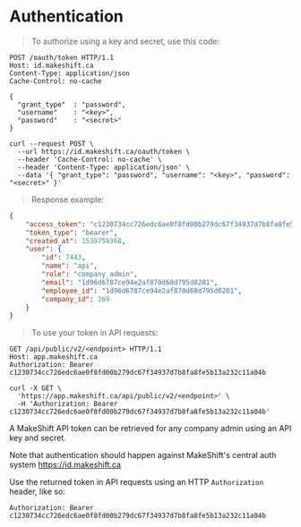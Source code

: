 # Authentication

> To authorize using a key and secret, use this code:

```http
POST /oauth/token HTTP/1.1
Host: id.makeshift.ca
Content-Type: application/json
Cache-Control: no-cache

{
  "grant_type"  : "password",
  "username"    : "<key>",
  "password"    : "<secret>"
}
```

```shell
curl --request POST \
  --url https://id.makeshift.ca/oauth/token \
  --header 'Cache-Control: no-cache' \
  --header 'Content-Type: application/json' \
  --data '{ "grant_type": "password", "username": "<key>", "password": "<secret>" }'
```

> Response example:

```json
{
    "access_token": "c1230734cc726edc6ae0f8fd00b279dc67f34937d7b8fa8fe5b13a232c11a04b",
    "token_type": "bearer",
    "created_at": 1538759368,
    "user": {
        "id": 7443,
        "name": "api",
        "role": "company_admin",
        "email": "1d96d6787ce94e2af870d68d795d0201",
        "employee_id": "1d96d6787ce94e2af870d68d795d0201",
        "company_id": 269
    }
}
```

> To use your token in API requests:

```http
GET /api/public/v2/<endpoint> HTTP/1.1
Host: app.makeshift.ca
Authorization: Bearer c1230734cc726edc6ae0f8fd00b279dc67f34937d7b8fa8fe5b13a232c11a04b
```

```shell
curl -X GET \
  'https://app.makeshift.ca/api/public/v2/<endpoint>' \
  -H 'Authorization: Bearer c1230734cc726edc6ae0f8fd00b279dc67f34937d7b8fa8fe5b13a232c11a04b'
```


A MakeShift API token can be retrieved for any company admin using an API key and secret.

<aside class="notice">
  Note that authentication should happen against MakeShift's central auth system <a href="https://id.makeshift.ca">https://id.makeshift.ca</a>
</aside>

Use the returned token in API requests using an HTTP `Authorization` header, like so:

`Authorization: Bearer c1230734cc726edc6ae0f8fd00b279dc67f34937d7b8fa8fe5b13a232c11a04b`
